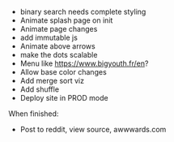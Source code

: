- binary search needs complete styling
- Animate splash page on init
- Animate page changes
- add immutable js
- Animate above arrows
- make the dots scalable
- Menu like https://www.bigyouth.fr/en?
- Allow base color changes
- Add merge sort viz
- Add shuffle
- Deploy site in PROD mode


When finished:
- Post to reddit, view source, awwwards.com
